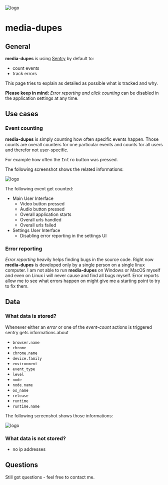 ![logo](https://raw.githubusercontent.com/yafp/media-dupes/master/.github/images/logo/128x128.png)

# media-dupes

## General
**media-dupes** is using [Sentry](https://sentry.io/for/javascript/) by default to:

* count events
* track errors

This page tries to explain as detailed as possible what is tracked and why.

**Please keep in mind:** *Error reporting and click counting* can be disabled in the application settings at any time.

## Use cases
### Event counting
**media-dupes** is simply counting how often specific events happen. Those counts are overall counters for one particular events and counts for all users and therefor not user-specific.

For example how often the <kbd>Intro</kbd> button was pressed. 

The following screenshot shows the related informations: 

![logo](https://raw.githubusercontent.com/yafp/media-dupes/master/.github/images/sentry/sentry_02.png)

The following event get counted:

* Main User Interface
  * Video button pressed
  * Audio button pressed
  * Overall application starts
  * Overall urls handled
  * Overall urls failed
* Settings User Interface
  * Disabling error reporting in the settings UI

### Error reporting
*Error reporting* heavily helps finding bugs in the source code. Right now **media-dupes** is developed only by a single person on a single linux computer. I am not able to run **media-dupes** on Windows or MacOS myself and even on Linux i will never cause and find all bugs myself. Error reports allow me to see what errors happen on might give me a starting point to try to fix them.


## Data
### What data is stored?
Whenever either an *error* or one of the *event-count* actions is triggered sentry gets informations about

* `browser.name`
* `chrome`
* `chrome.name`
* `device.family`
* `environment`
* `event_type`
* `level`
* `node`
* `node.name`
* `os_name`
* `release`
* `runtime`
* `runtime.name`

The following screenshot shows those informations: 

![logo](https://raw.githubusercontent.com/yafp/media-dupes/master/.github/images/sentry/sentry_01.png)

### What data is not stored?

* no ip addresses

## Questions
Still got questions - feel free to contact me.
